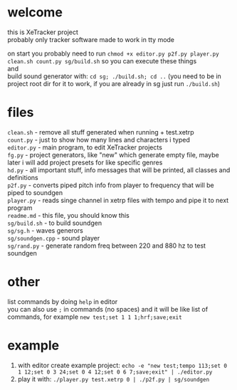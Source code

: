 # welcome
this is XeTracker project<br>
probably only tracker software made to work in tty mode<br>

on start you probably need to run `chmod +x editor.py p2f.py player.py clean.sh count.py sg/build.sh` so you can execute these things<br>
and<br>
build sound generator with: `cd sg; ./build.sh; cd ..` (you need to be in project root dir for it to work, if you are already in sg just run `./build.sh`)<br>

# files
`clean.sh` - remove all stuff generated when running + test.xetrp<br>
`count.py` - just to show how many lines and characters i typed<br>
`editor.py` - main program, to edit XeTracker projects<br>
`fg.py` - project generators, like "new" which generate empty file, maybe later i will add project presets for like specific genres<br>
`hd.py` - all important stuff, info messages that will be printed, all classes and definitions<br>
`p2f.py` - converts piped pitch info from player to frequency that will be piped to soundgen<br>
`player.py` - reads singe channel in xetrp files with tempo and pipe it to next program<br>
`readme.md` - this file, you should know this<br>
`sg/build.sh` - to build soundgen<br>
`sg/sg.h` - waves generors<br>
`sg/soundgen.cpp` - sound player<br>
`sg/rand.py` - generate random freq between 220 and 880 hz to test soundgen<br>

# other
list commands by doing `help` in editor<br>
you can also use `;` in commands (no spaces) and it will be like list of commands, for example `new test;set 1 1 1;hrf;save;exit`<br>

# example
1. with editor create example project: `echo -e "new test;tempo 113;set 0 1 12;set 0 3 24;set 0 4 12;set 0 6 7;save;exit" | ./editor.py`
2. play it with: `./player.py test.xetrp 0 | ./p2f.py | sg/soundgen`
